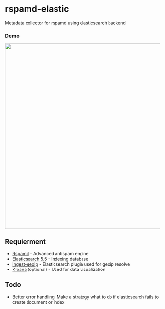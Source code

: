 # rspamd-elastic
Metadata collector for rspamd using elasticsearch backend

### Demo
<a target="_blank" href="https://github.com/Menta2L/rspamd-elastic/"><img src="http://i.imgur.com/etYWT8R.png" width="600" /></a>

## Requierment
- [Rspamd](https://rspamd.com) - Advanced antispam engine
- [Elasticsearch 5.5](https://www.elastic.co/) - Indexing database
- [ingest-geoip](https://www.elastic.co/guide/en/elasticsearch/plugins/master/ingest-geoip.html) - Elasticsearch plugin used for geoip resolve
- [Kibana](https://www.elastic.co/products/kibana) (optional) - Used for data visualization

## Todo
 - Better error handling. Make a strategy what to do if elasticsearch fails to create document or index
